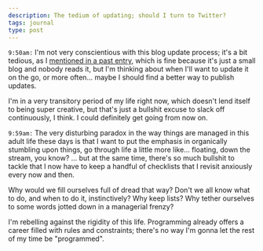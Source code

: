 ```yaml
---
description: The tedium of updating; should I turn to Twitter?
tags: journal
type: post
---
```


`9:50am:` I'm not very conscientious with this blog update process; it's a bit tedious, as I [mentioned in a past entry](${base_url}/2019-04-22/optimize-everything-to-oblivion/#@9:49am), which is fine because it's just a small blog and nobody reads it, but I'm thinking about when I'll want to update it on the go, or more often... maybe I should find a better way to publish updates.

I'm in a very transitory period of my life right now, which doesn't lend itself to being super creative, but that's just a bullshit excuse to slack off continuously, I think. I could definitely get going from now on.

`9:59am:` The very disturbing paradox in the way things are managed in this adult life these days is that I want to put the emphasis in organically stumbling upon things, go through life a little more like... floating, down the stream, you know? ... but at the same time, there's so much bullshit to tackle that I now have to keep a handful of checklists that I revisit anxiously every now and then.

Why would we fill ourselves full of dread that way? Don't we all know what to do, and when to do it, instinctively? Why keep lists? Why tether ourselves to some words jotted down in a managerial frenzy?

I'm rebelling against the rigidity of this life. Programming already offers a career filled with rules and constraints; there's no way I'm gonna let the rest of my time be "programmed".
